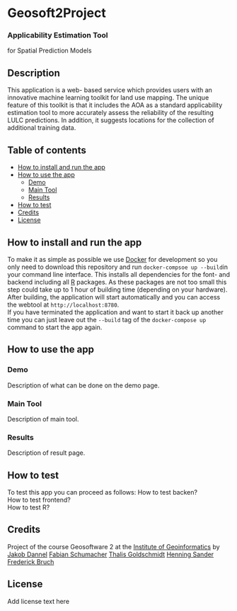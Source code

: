 # Geosoft2Project
### Applicability Estimation Tool 
for Spatial Prediction Models

## Description
This application is a web- based service which provides users with an innovative machine learning toolkit for land use mapping. The unique feature of this toolkit is that it includes the AOA as a standard applicability estimation tool to more accurately assess the reliability of the resulting LULC predictions. In addition, it suggests locations for the collection of additional training data.

## Table of contents

- [How to install and run the app](#how-to-install-and-run-the-app)
- [How to use the app](#how-to-use-the-app)
  - [Demo](#demo)
  - [Main Tool](#main-tool)
  - [Results](#results)
- [How to test](#how-to-test)
- [Credits](#credits)
- [License](#license)

## How to install and run the app
To make it as simple as possible we use [Docker](https://www.docker.com) for development so you only need to download this repository and run `docker-compsoe up --build`in your command line interface. This installs all dependencies for the font- and backend including all [R](https://www.r-project.org) packages. As these packages are not too small this step could take up to 1 hour of building time (depending on your hardware).  
After building, the application will start automatically and you can access the webtool at `http://localhost:8780`.  
If you have terminated the application and want to start it back up another time you can just leave out the `--build` tag of the `docker-compose up` command to start the app again.  

## How to use the app

### Demo
Description of what can be done on the demo page. 

### Main Tool
Description of main tool. 

### Results
Description of result page. 


## How to test
To test this app you can proceed as follows:
How to test backen?  
How to test frontend?  
How to test R?  

## Credits

Project of the course Geosoftware 2 at the [Institute of Geoinformatics](https://www.uni-muenster.de/Geoinformatics/en/) by
[Jakob Dannel](https://github.com/jakobdanel)
[Fabian Schumacher](https://github.com/fab-scm)
[Thalis Goldschmidt](https://github.com/thalisgold)
[Henning Sander](https://github.com/Hes097)
[Frederick Bruch](https://github.com/fbruc03)

## License
Add license text here
